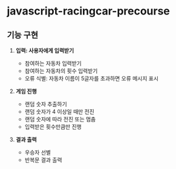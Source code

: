 # javascript-racingcar-precourse

## 기능 구현

1. **입력: 사용자에게 입력받기**
   - 참여하는 자동차 입력받기
   - 참여하는 자동차의 횟수 입력받기
   - 오류 식별: 자동차 이름이 5글자를 초과하면 오류 메시지 표시

2. **게임 진행**
   - 랜덤 숫자 추출하기
   - 랜덤 숫자가 4 이상일 때만 전진
   - 랜덤 숫자에 따라 전진 또는 멈춤
   - 입력받은 횟수만큼만 진행

3. **결과 출력**
   - 우승자 선별
   - 반복문 결과 출력
